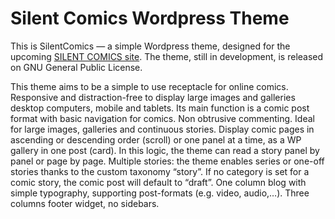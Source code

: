 # Silent Comics Wordpress Theme

This is SilentComics — a simple Wordpress theme, designed for the upcoming [SILENT COMICS site](http://silent-comics.com). The theme, still in development, is released on GNU General Public License.

This theme aims to be a simple to use receptacle for online comics. Responsive and distraction-free to display large images and galleries desktop computers, mobile and tablets. Its main function is a comic post format with basic navigation for comics. Non obtrusive commenting. Ideal for large images, galleries and continuous stories. Display comic pages in ascending or descending order (scroll) or one panel at a time, as a WP gallery in one post (card). In this logic, the theme can read a story panel by panel or page by page. Multiple stories: the theme enables series or one-off stories thanks to the custom taxonomy “story”. If no category is set for a comic story, the comic post will default to “draft”. One column blog with simple typography, supporting post-formats (e.g. video, audio,…). Three columns footer widget, no sidebars.

